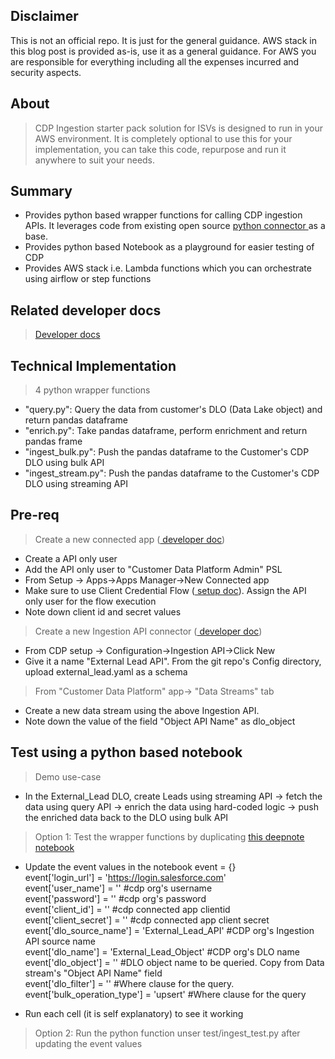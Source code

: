 ## Disclaimer
This is not an official repo. It is just for the general guidance. AWS stack in this blog post is provided as-is, use it as a general guidance. For AWS you are responsible for everything including all the expenses incurred and security aspects. 

## About
> CDP Ingestion starter pack solution for ISVs is designed to run in your AWS environment. It is completely optional to use this for your implementation, you can take this code, repurpose and run it anywhere to suit your needs.

## Summary
- Provides python based wrapper functions for calling CDP ingestion APIs. It leverages code from existing open source <a href="https://developer.salesforce.com/docs/atlas.en-us.c360a_api.meta/c360a_api/c360a_api_python_connector.htm"> python connector </a> as a base.
- Provides python based Notebook as a playground for easier testing of CDP
- Provides AWS stack i.e. Lambda functions which you can orchestrate using airflow or step functions

## Related developer docs
> <a href="https://developer.salesforce.com/docs/atlas.en-us.c360a_api.meta/c360a_api/c360a_api_salesforce_cdp_ingestion.htm">Developer docs</a>

## Technical Implementation
> 4 python wrapper functions  
- "query.py": Query the data from customer's DLO (Data Lake object) and return pandas dataframe
- "enrich.py": Take pandas dataframe, perform enrichment and return pandas frame
- "ingest_bulk.py": Push the pandas dataframe to the Customer's CDP DLO using bulk API
- "ingest_stream.py": Push the pandas dataframe to the Customer's CDP DLO using streaming API

## Pre-req
> Create a new connected app (<a href="https://help.salesforce.com/s/articleView?id=sf.c360_a_create_ingestion_api_connected_app.htm&type=5"> developer doc</a>)     
- Create a API only user
- Add the API only user to "Customer Data Platform Admin" PSL
- From Setup -> Apps->Apps Manager->New Connected app  
- Make sure to use Client Credential Flow (<a href="https://help.salesforce.com/s/articleView?id=sf.connected_app_client_credentials_setup.htm&type=5"> setup doc</a>). Assign the API only user for the flow execution
- Note down client id and secret values
> Create a new Ingestion API connector (<a href="https://help.salesforce.com/s/articleView?id=sf.c360_a_connect_an_ingestion_source.htm&type=5"> developer doc</a>)   
- From CDP setup -> Configuration->Ingestion API->Click New  
- Give it a name "External Lead API". From the git repo's Config directory, upload external_lead.yaml as a schema  
> From "Customer Data Platform" app-> "Data Streams" tab 
- Create a new data stream using the above Ingestion API. 
- Note down the value of the field "Object API Name" as dlo_object  

## Test using a python based notebook
> Demo use-case  
- In the External_Lead DLO, create Leads using streaming API -> fetch the data using query API -> 
enrich the data using hard-coded logic -> push the enriched data back to the DLO using bulk API

> Option 1: Test the wrapper functions by duplicating <a href="https://deepnote.com/workspace/cdp-ingestion-7ca28564-377d-440f-985c-fdf497ae5659/project/CDP-API-Playground-Public-e2197e5c-b0a2-41be-9887-86d626c3037d/%2Fcdp-ingestion-starter-pack-test-ingest-test-notebook.ipynb"> this deepnote notebook </a>   
- Update the event values in the notebook
event = {}  
event['login_url'] = 'https://login.salesforce.com'   
event['user_name'] = '' #cdp org's username  
event['password'] = '' #cdp org's password  
event['client_id'] = '' #cdp connected app clientid  
event['client_secret'] = '' #cdp connected app client secret  
event['dlo_source_name'] = 'External_Lead_API' #CDP org's Ingestion API source name   
event['dlo_name'] = 'External_Lead_Object' #CDP org's DLO name  
event['dlo_object'] = '' #DLO object name to be queried. Copy from Data stream's "Object API Name" field  
event['dlo_filter'] = '' #Where clause for the query.   
event['bulk_operation_type'] = 'upsert' #Where clause for the query    

- Run each cell (it is self explanatory) to see it working  
> Option 2: Run the python function unser test/ingest_test.py after updating the event values


